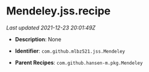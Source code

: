 # Mendeley.jss.recipe

_Last updated 2021-12-23 20:01:49Z_

- **Description**: None

- **Identifier**: `com.github.mlbz521.jss.Mendeley`

- **Parent Recipes**: `com.github.hansen-m.pkg.Mendeley`
